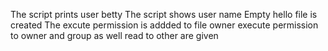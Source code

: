 The script prints user betty
The script shows user name
Empty hello file is created
The excute permission is addded to file owner
execute permission to owner and group as well read to other are given
